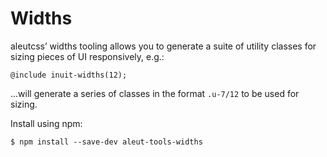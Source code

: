 # Widths

aleutcss’ widths tooling allows you to generate a suite of utility classes for
sizing pieces of UI responsively, e.g.:

    @include inuit-widths(12);

…will generate a series of classes in the format `.u-7/12` to be used for
sizing.



Install using npm:

    $ npm install --save-dev aleut-tools-widths
